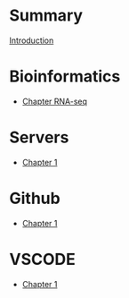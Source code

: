 # Summary

[Introduction]()

# Bioinformatics

- [Chapter RNA-seq](./bioinformatics/chapter_RNA-seq.md)


# Servers 

- [Chapter 1](./servers/chapter_server_slurm.md)

# Github
- [Chapter 1](./github/chapter_github_action.md)


# VSCODE

- [Chapter 1](./vscode-settings/chapter_vscode_settings.md)